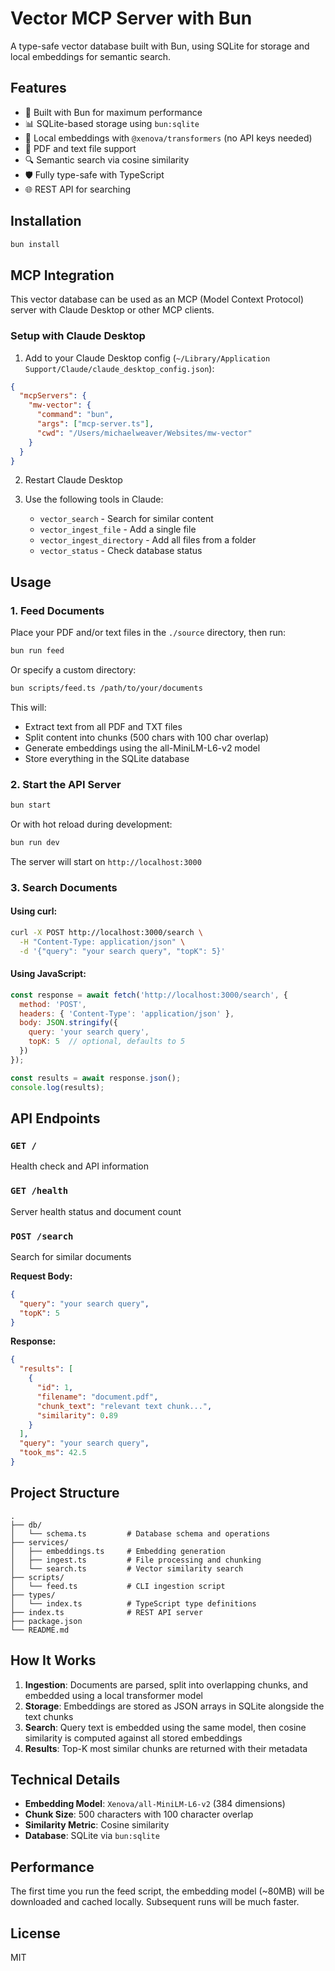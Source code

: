 # Vector MCP Server with Bun

A type-safe vector database built with Bun, using SQLite for storage and local embeddings for semantic search.

## Features

- 🚀 Built with Bun for maximum performance
- 📊 SQLite-based storage using `bun:sqlite`
- 🤖 Local embeddings with `@xenova/transformers` (no API keys needed)
- 📄 PDF and text file support
- 🔍 Semantic search via cosine similarity
- 🛡️ Fully type-safe with TypeScript
- 🌐 REST API for searching

## Installation

```bash
bun install
```

## MCP Integration

This vector database can be used as an MCP (Model Context Protocol) server with Claude Desktop or other MCP clients.

### Setup with Claude Desktop

1. Add to your Claude Desktop config (`~/Library/Application Support/Claude/claude_desktop_config.json`):

```json
{
  "mcpServers": {
    "mw-vector": {
      "command": "bun",
      "args": ["mcp-server.ts"],
      "cwd": "/Users/michaelweaver/Websites/mw-vector"
    }
  }
}
```

2. Restart Claude Desktop

3. Use the following tools in Claude:
   - `vector_search` - Search for similar content
   - `vector_ingest_file` - Add a single file
   - `vector_ingest_directory` - Add all files from a folder
   - `vector_status` - Check database status

## Usage

### 1. Feed Documents

Place your PDF and/or text files in the `./source` directory, then run:

```bash
bun run feed
```

Or specify a custom directory:

```bash
bun scripts/feed.ts /path/to/your/documents
```

This will:
- Extract text from all PDF and TXT files
- Split content into chunks (500 chars with 100 char overlap)
- Generate embeddings using the all-MiniLM-L6-v2 model
- Store everything in the SQLite database

### 2. Start the API Server

```bash
bun start
```

Or with hot reload during development:

```bash
bun run dev
```

The server will start on `http://localhost:3000`

### 3. Search Documents

#### Using curl:

```bash
curl -X POST http://localhost:3000/search \
  -H "Content-Type: application/json" \
  -d '{"query": "your search query", "topK": 5}'
```

#### Using JavaScript:

```javascript
const response = await fetch('http://localhost:3000/search', {
  method: 'POST',
  headers: { 'Content-Type': 'application/json' },
  body: JSON.stringify({
    query: 'your search query',
    topK: 5  // optional, defaults to 5
  })
});

const results = await response.json();
console.log(results);
```

## API Endpoints

### `GET /`
Health check and API information

### `GET /health`
Server health status and document count

### `POST /search`
Search for similar documents

**Request Body:**
```json
{
  "query": "your search query",
  "topK": 5
}
```

**Response:**
```json
{
  "results": [
    {
      "id": 1,
      "filename": "document.pdf",
      "chunk_text": "relevant text chunk...",
      "similarity": 0.89
    }
  ],
  "query": "your search query",
  "took_ms": 42.5
}
```

## Project Structure

```
.
├── db/
│   └── schema.ts         # Database schema and operations
├── services/
│   ├── embeddings.ts     # Embedding generation
│   ├── ingest.ts         # File processing and chunking
│   └── search.ts         # Vector similarity search
├── scripts/
│   └── feed.ts           # CLI ingestion script
├── types/
│   └── index.ts          # TypeScript type definitions
├── index.ts              # REST API server
├── package.json
└── README.md
```

## How It Works

1. **Ingestion**: Documents are parsed, split into overlapping chunks, and embedded using a local transformer model
2. **Storage**: Embeddings are stored as JSON arrays in SQLite alongside the text chunks
3. **Search**: Query text is embedded using the same model, then cosine similarity is computed against all stored embeddings
4. **Results**: Top-K most similar chunks are returned with their metadata

## Technical Details

- **Embedding Model**: `Xenova/all-MiniLM-L6-v2` (384 dimensions)
- **Chunk Size**: 500 characters with 100 character overlap
- **Similarity Metric**: Cosine similarity
- **Database**: SQLite via `bun:sqlite`

## Performance

The first time you run the feed script, the embedding model (~80MB) will be downloaded and cached locally. Subsequent runs will be much faster.

## License

MIT
